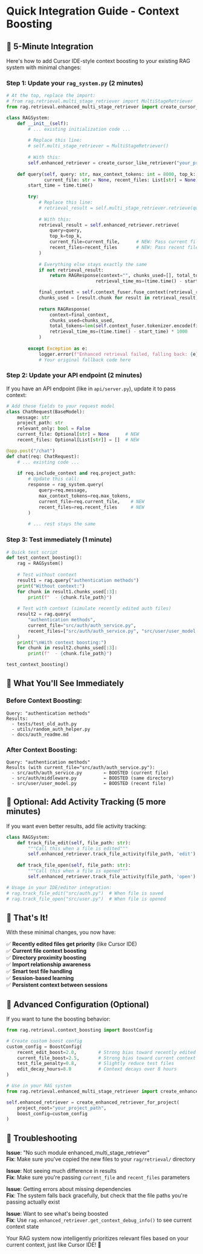 # Quick Integration Guide - Context Boosting

## 🚀 5-Minute Integration

Here's how to add Cursor IDE-style context boosting to your existing RAG system with minimal changes:

### Step 1: Update your `rag_system.py` (2 minutes)

```python
# At the top, replace the import:
# from rag.retrieval.multi_stage_retriever import MultiStageRetriever
from rag.retrieval.enhanced_multi_stage_retriever import create_cursor_like_retriever

class RAGSystem:
    def __init__(self):
        # ... existing initialization code ...
        
        # Replace this line:
        # self.multi_stage_retriever = MultiStageRetriever()
        
        # With this:
        self.enhanced_retriever = create_cursor_like_retriever("your_project_path_here")
    
    def query(self, query: str, max_context_tokens: int = 8000, top_k: int = 10, 
              current_file: str = None, recent_files: List[str] = None) -> RAGResponse:
        start_time = time.time()
        
        try:
            # Replace this line:
            # retrieval_result = self.multi_stage_retriever.retrieve(query, top_k)
            
            # With this:
            retrieval_result = self.enhanced_retriever.retrieve(
                query=query,
                top_k=top_k,
                current_file=current_file,      # NEW: Pass current file context
                recent_files=recent_files       # NEW: Pass recent files
            )
            
            # Everything else stays exactly the same
            if not retrieval_result:
                return RAGResponse(context="", chunks_used=[], total_tokens=0, 
                                 retrieval_time_ms=(time.time() - start_time) * 1000)

            final_context = self.context_fuser.fuse_context(retrieval_result, max_context_tokens)
            chunks_used = [result.chunk for result in retrieval_result]
            
            return RAGResponse(
                context=final_context,
                chunks_used=chunks_used,
                total_tokens=len(self.context_fuser.tokenizer.encode(final_context)),
                retrieval_time_ms=(time.time() - start_time) * 1000
            )
            
        except Exception as e:
            logger.error(f"Enhanced retrieval failed, falling back: {e}")
            # Your original fallback code here
```

### Step 2: Update your API endpoint (2 minutes)

If you have an API endpoint (like in `api/server.py`), update it to pass context:

```python
# Add these fields to your request model
class ChatRequest(BaseModel):
    message: str
    project_path: str
    relevant_only: bool = False
    current_file: Optional[str] = None      # NEW
    recent_files: Optional[List[str]] = []  # NEW

@app.post("/chat")  
def chat(req: ChatRequest):
    # ... existing code ...
    
    if req.include_context and req.project_path:
        # Update this call:
        response = rag_system.query(
            query=req.message,
            max_context_tokens=req.max_tokens,
            current_file=req.current_file,    # NEW  
            recent_files=req.recent_files     # NEW
        )
        
        # ... rest stays the same
```

### Step 3: Test immediately (1 minute)

```python
# Quick test script
def test_context_boosting():
    rag = RAGSystem()
    
    # Test without context
    result1 = rag.query("authentication methods")
    print("Without context:")
    for chunk in result1.chunks_used[:3]:
        print(f"  - {chunk.file_path}")
    
    # Test with context (simulate recently edited auth files)
    result2 = rag.query(
        "authentication methods",
        current_file="src/auth/auth_service.py",
        recent_files=["src/auth/auth_service.py", "src/user/user_model.py"]
    )
    print("\nWith context boosting:")
    for chunk in result2.chunks_used[:3]:
        print(f"  - {chunk.file_path}")

test_context_boosting()
```

## 🎯 What You'll See Immediately

### Before Context Boosting:
```
Query: "authentication methods"
Results:
  - tests/test_old_auth.py
  - utils/random_auth_helper.py  
  - docs/auth_readme.md
```

### After Context Boosting:
```  
Query: "authentication methods"
Results (with current_file="src/auth/auth_service.py"):
  - src/auth/auth_service.py        ← BOOSTED (current file)
  - src/auth/middleware.py          ← BOOSTED (same directory) 
  - src/user/user_model.py          ← BOOSTED (recent file)
```

## 🚀 Optional: Add Activity Tracking (5 more minutes)

If you want even better results, add file activity tracking:

```python
class RAGSystem:
    def track_file_edit(self, file_path: str):
        """Call this when a file is edited"""
        self.enhanced_retriever.track_file_activity(file_path, 'edit')
    
    def track_file_open(self, file_path: str):  
        """Call this when a file is opened"""
        self.enhanced_retriever.track_file_activity(file_path, 'open')

# Usage in your IDE/editor integration:
# rag.track_file_edit("src/auth.py")  # When file is saved
# rag.track_file_open("src/user.py")  # When file is opened
```

## 🎊 That's It!

With these minimal changes, you now have:

✅ **Recently edited files get priority** (like Cursor IDE)  
✅ **Current file context boosting**  
✅ **Directory proximity boosting**  
✅ **Import relationship awareness**  
✅ **Smart test file handling**  
✅ **Session-based learning**  
✅ **Persistent context between sessions**

## 🔧 Advanced Configuration (Optional)

If you want to tune the boosting behavior:

```python
from rag.retrieval.context_boosting import BoostConfig

# Create custom boost config
custom_config = BoostConfig(
    recent_edit_boost=2.0,        # Strong bias toward recently edited files
    current_file_boost=2.5,       # Strong bias toward current context
    test_file_penalty=0.8,        # Slightly reduce test files
    edit_decay_hours=8.0          # Context decays over 8 hours
)

# Use in your RAG system
from rag.retrieval.enhanced_multi_stage_retriever import create_enhanced_retriever_for_project

self.enhanced_retriever = create_enhanced_retriever_for_project(
    project_root="your_project_path", 
    boost_config=custom_config
)
```

## 🐛 Troubleshooting

**Issue**: "No such module enhanced_multi_stage_retriever"  
**Fix**: Make sure you've copied the new files to your `rag/retrieval/` directory

**Issue**: Not seeing much difference in results  
**Fix**: Make sure you're passing `current_file` and `recent_files` parameters

**Issue**: Getting errors about missing dependencies  
**Fix**: The system falls back gracefully, but check that the file paths you're passing actually exist

**Issue**: Want to see what's being boosted  
**Fix**: Use `rag.enhanced_retriever.get_context_debug_info()` to see current context state

Your RAG system now intelligently prioritizes relevant files based on your current context, just like Cursor IDE! 🎉
